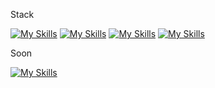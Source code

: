 Stack

[![My Skills](https://skillicons.dev/icons?i=js,bash,c,cs)](https://skillicons.dev)
[![My Skills](https://skillicons.dev/icons?i=graphql,linux,nodejs,react)](https://skillicons.dev)
[![My Skills](https://skillicons.dev/icons?i=ts,tailwind,docker,express)](https://skillicons.dev)
[![My Skills](https://skillicons.dev/icons?i=dotnet,git,neovim)](https://skillicons.dev)

Soon

[![My Skills](https://skillicons.dev/icons?i=go,htmx)](https://skillicons.dev)
